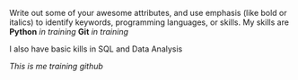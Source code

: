 Write out some of your awesome attributes, and use emphasis (like bold or italics) to identify keywords, programming languages, or skills. 
My skills are
**Python** *in training*
**Git** *in training*

I also have basic kills in SQL and Data Analysis

*This is me training github*
